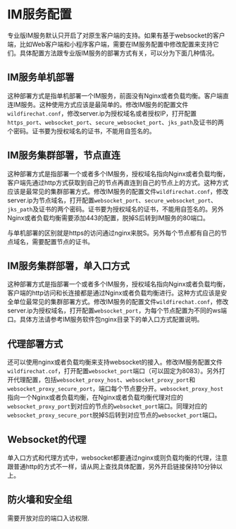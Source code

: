 # IM服务配置
专业版IM服务默认只开启了对原生客户端的支持。如果有基于websocket的客户端，比如Web客户端和小程序客户端，需要在IM服务配置中修改配置来支持它们。具体配置方法跟专业版IM服务的部署方式有关，可以分为下面几种情况。

## IM服务单机部署
这种部署方式是指单机部署一个IM服务，前面没有Nginx或者负载均衡。客户端直连IM服务。这种使用方式应该是最简单的。修改IM服务的配置文件```wildfirechat.conf```，修改server.ip为授权域名或者授权IP，打开配置```https_port```、```websocket_port```、```secure_websocket_port```、```jks_path```及证书的两个密码。证书要为授权域名的证书，不能用自签名的。

## IM服务集群部署，节点直连
这种部署方式是指部署一个或者多个IM服务，授权域名指向Nginx或者负载均衡，客户端先通过http方式获取到自己的节点再直连到自己的节点上的方式。这种方式应该是最常见的集群部署方式。修改IM服务的配置文件```wildfirechat.conf```，修改server.ip为节点域名，打开配置```websocket_port```、```secure_websocket_port```、```jks_path```及证书的两个密码。证书要为授权域名的证书，不能用自签名的。另外Nginx或者负载均衡需要添加443的配置，脱掉S后转到IM服务的80端口。

与单机部署的区别就是https的访问通过nginx来脱S。另外每个节点都有自己的节点域名，需要配置节点的证书。

## IM服务集群部署，单入口方式
这种部署方式是指部署一个或者多个IM服务，授权域名指向Nginx或者负载均衡，客户端的http访问和长连接都是通过Nginx或者负载均衡进行。这种方式应该是安全单位最常见的集群部署方式。修改IM服务的配置文件```wildfirechat.conf```，修改server.ip为授权域名，打开配置```websocket_port```，为每个节点配置为不同的ws端口。具体方法请参考IM服务软件包nginx目录下的单入口方式配置说明。

## 代理部署方式
还可以使用nginx或者负载均衡来支持websocket的接入。修改IM服务配置文件```wildfirechat.cof```，打开配置```websocket_port```端口（可以固定为8083）。另外打开代理配置，包括```websocket_proxy_host```、```websocket_proxy_port```和```websocket_proxy_secure_port```，端口每个节点要分开。```websocket_proxy_host```指向一个Nginx或者负载均衡，在Nginx或者负载均衡代理对应的```websocket_proxy_port```到对应的节点的```websocket_port```端口。同理对应的```websocket_proxy_secure_port```脱掉S后转到对应节点的```websocket_port```端口。

## Websocket的代理
单入口方式和代理方式中，websocket都要通过nginx或则负载均衡的代理，注意跟普通http的方式不一样，请从网上查找具体配置，另外开启链接保持10分钟以上。

## 防火墙和安全组
需要开放对应的端口入访权限.

